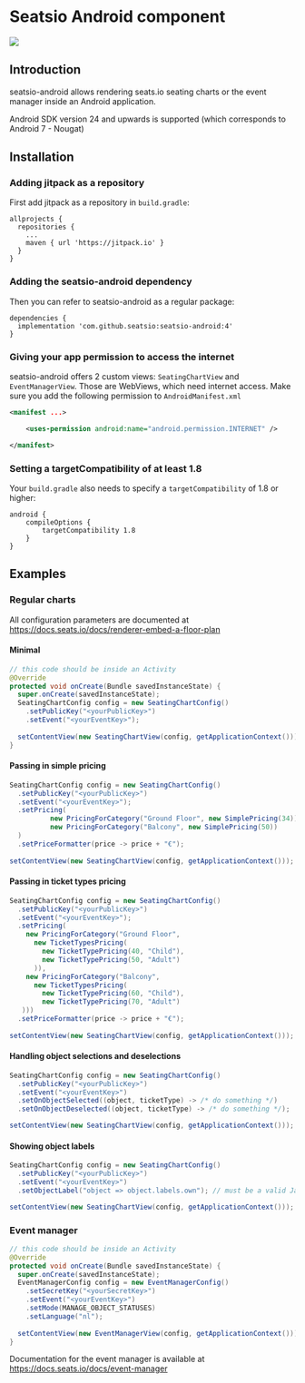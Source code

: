 # Seatsio Android component

[![](https://jitpack.io/v/seatsio/seatsio-android.svg)](https://jitpack.io/#seatsio/seatsio-android)

## Introduction

seatsio-android allows rendering seats.io seating charts or the event manager inside an Android application.

Android SDK version 24 and upwards is supported (which corresponds to Android 7 - Nougat)

## Installation

### Adding jitpack as a repository

First add jitpack as a repository in `build.gradle`:

```
allprojects {
  repositories {
    ...
    maven { url 'https://jitpack.io' }
  }
}
```

### Adding the seatsio-android dependency

Then you can refer to seatsio-android as a regular package:

```
dependencies {
  implementation 'com.github.seatsio:seatsio-android:4'
}
```

### Giving your app permission to access the internet

seatsio-android offers 2 custom views: `SeatingChartView` and `EventManagerView`. Those are WebViews, which need internet access. Make sure you add the following permission to `AndroidManifest.xml`

```xml
<manifest ...>

    <uses-permission android:name="android.permission.INTERNET" />

</manifest>
```

### Setting a targetCompatibility of at least 1.8

Your `build.gradle` also needs to specify a `targetCompatibility` of 1.8 or higher:

```
android {
    compileOptions {
        targetCompatibility 1.8
    }
}
```

## Examples

### Regular charts

All configuration parameters are documented at https://docs.seats.io/docs/renderer-embed-a-floor-plan

#### Minimal

```java
// this code should be inside an Activity
@Override
protected void onCreate(Bundle savedInstanceState) {
  super.onCreate(savedInstanceState);
  SeatingChartConfig config = new SeatingChartConfig()
    .setPublicKey("<yourPublicKey>")
    .setEvent("<yourEventKey>");
      
  setContentView(new SeatingChartView(config, getApplicationContext()));
}
```

#### Passing in simple pricing

```java
SeatingChartConfig config = new SeatingChartConfig()
  .setPublicKey("<yourPublicKey>")
  .setEvent("<yourEventKey>");
  .setPricing(
          new PricingForCategory("Ground Floor", new SimplePricing(34)),
          new PricingForCategory("Balcony", new SimplePricing(50))
  )
  .setPriceFormatter(price -> price + "€");
  
setContentView(new SeatingChartView(config, getApplicationContext()));
```

#### Passing in ticket types pricing

```java
SeatingChartConfig config = new SeatingChartConfig()
  .setPublicKey("<yourPublicKey>")
  .setEvent("<yourEventKey>");
  .setPricing(
    new PricingForCategory("Ground Floor",
      new TicketTypesPricing(
        new TicketTypePricing(40, "Child"),
        new TicketTypePricing(50, "Adult")
      )),
    new PricingForCategory("Balcony",
      new TicketTypesPricing(
        new TicketTypePricing(60, "Child"),
        new TicketTypePricing(70, "Adult")
   )))
  .setPriceFormatter(price -> price + "€");
  
setContentView(new SeatingChartView(config, getApplicationContext()));
```

#### Handling object selections and deselections

```java
SeatingChartConfig config = new SeatingChartConfig()
  .setPublicKey("<yourPublicKey>")
  .setEvent("<yourEventKey>")
  .setOnObjectSelected((object, ticketType) -> /* do something */)
  .setOnObjectDeselected((object, ticketType) -> /* do something */);

setContentView(new SeatingChartView(config, getApplicationContext()));
```

#### Showing object labels

```java
SeatingChartConfig config = new SeatingChartConfig()
  .setPublicKey("<yourPublicKey>")
  .setEvent("<yourEventKey>")
  .setObjectLabel("object => object.labels.own"); // must be a valid Javascript function

setContentView(new SeatingChartView(config, getApplicationContext()));
```

### Event manager

```java
// this code should be inside an Activity
@Override
protected void onCreate(Bundle savedInstanceState) {
  super.onCreate(savedInstanceState);
  EventManagerConfig config = new EventManagerConfig()
    .setSecretKey("<yourSecretKey>")
    .setEvent("<yourEventKey>")
    .setMode(MANAGE_OBJECT_STATUSES)
    .setLanguage("nl");
  
  setContentView(new EventManagerView(config, getApplicationContext()));
}
```

Documentation for the event manager is available at https://docs.seats.io/docs/event-manager
